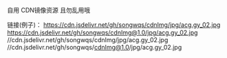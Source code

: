 自用 CDN镜像资源  且勿乱用哦

链接(例子)： 
https://cdn.jsdelivr.net/gh/songwqs/cdnImg/jpg/acg.gy_02.jpg
https://cdn.jsdelivr.net/gh/songwqs/cdnImg@1.0/jpg/acg.gy_02.jpg
//cdn.jsdelivr.net/gh/songwqs/cdnImg/jpg/acg.gy_02.jpg
//cdn.jsdelivr.net/gh/songwqs/cdnImg@1.0/jpg/acg.gy_02.jpg
      
